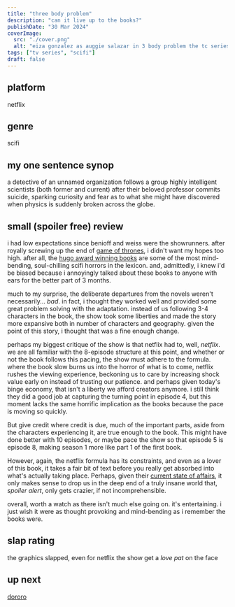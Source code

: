 ```yaml
---
title: "three body problem"
description: "can it live up to the books?"
publishDate: "30 Mar 2024"
coverImage:
  src: "./cover.png"
  alt: "eiza gonzalez as auggie salazar in 3 body problem the tc series"
tags: ["tv series", "scifi"]
draft: false
---
```


## platform

netflix

## genre

scifi

## my one sentence synop

a detective of an unnamed organization follows a group highly intelligent scientists (both former and current) after their beloved professor commits suicide, sparking curiosity and fear as to what she might have discovered when physics is suddenly broken across the globe.

## small (spoiler free) review

i had low expectations since benioff and weiss were the showrunners. after royally screwing up the end of [game of thrones](https://collider.com/game-of-thrones-ending-bad-explained/), i didn't want my hopes too high. after all, the [hugo award winning books](https://www.thehugoawards.org/hugo-history/2015-hugo-awards/) are some of the most mind-bending, soul-chilling scifi horrors in the lexicon. and, admittedly, i knew i'd be biased because i annoyingly talked about these books to anyone with ears for the better part of 3 months.

much to my surprise, the deliberate departures from the novels weren't necessarily... _bad_. in fact, i thought they worked well and provided some great problem solving with the adaptation. instead of us following 3-4 characters in the book, the show took some liberties and made the story more expansive both in number of characters and geography. given the point of this story, i thought that was a fine enough change.

perhaps my biggest critique of the show is that netflix had to, well, _netflix_. we are all familiar with the 8-episode structure at this point, and whether or not the book follows this pacing, the show must adhere to the formula. where the book slow burns us into the horror of what is to come, netflix rushes the viewing experience, beckoning us to care by increasing shock value early on instead of trusting our patience. and perhaps given today's binge economy, that isn't a liberty we afford creators anymore. i still think they did a good job at capturing the turning point in episode 4, but this moment lacks the same horrific implication as the books because the pace is moving so quickly.

But give credit where credit is due, much of the important parts, aside from the characters experiencing it, are true enough to the book. This might have done better with 10 episodes, or maybe pace the show so that episode 5 is episode 8, making season 1 more like part 1 of the first book.

However, again, the netflix formula has its constraints, and even as a lover of this book, it takes a fair bit of text before you really get absorbed into what's actually taking place. Perhaps, given their [current state of affairs](https://www.msn.com/en-us/money/markets/why-netflix-s-most-bullish-analyst-says-the-stock-is-no-longer-a-best-idea/ar-BB1kEf76), it only makes sense to drop us in the deep end of a truly insane world that, _spoiler alert_, only gets crazier, if not incomprehensible.

overall, worth a watch as there isn't much else going on. it's entertaining. i just wish it were as thought provoking and mind-bending as i remember the books were.

## slap rating

the graphics slapped, even for netflix
the show get a _love pat_ on the face

## up next

[dororo](https://dororo-anime.com/)
